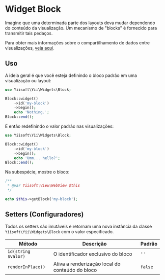 # Widget Block

Imagine que uma determinada parte dos layouts deva mudar dependendo do conteúdo da visualização.
Um mecanismo de "blocks" é fornecido para transmitir tais pedaços.

Para obter mais informações sobre o compartilhamento de dados entre visualizações,
[veja aqui](https://github.com/yiisoft/view/blob/master/docs/guide/en/basic-functionality.md#sharing-data-among-views).

## Uso

A ideia geral é que você esteja definindo o bloco padrão em uma visualização ou layout:

```php
use Yiisoft\Yii\Widgets\Block;

Block::widget()
    ->id('my-block')
    ->begin();
    echo 'Nothing.';
Block::end();
```

E então redefinindo o valor padrão nas visualizações:

```php
use Yiisoft\Yii\Widgets\Block;

Block::widget()
    ->id('my-block')
    ->begin();
    echo 'Umm... hello?';
Block::end();
```

Na subespécie, mostre o bloco:

```php
/**
 * @var Yiisoft\View\WebView $this
 */

echo $this->getBlock('my-block');
```

## Setters (Configuradores)

Todos os setters são imutáveis e retornam uma nova instância da classe `Yiisoft\Yii\Widgets\Block` com o valor especificado.

Método | Descrição | Padrão
-------|-------------|---------
`id(string $valor)` | O identificador exclusivo do bloco | `''`
`renderInPlace()` | Ativa a renderização local do conteúdo do bloco | `false`
